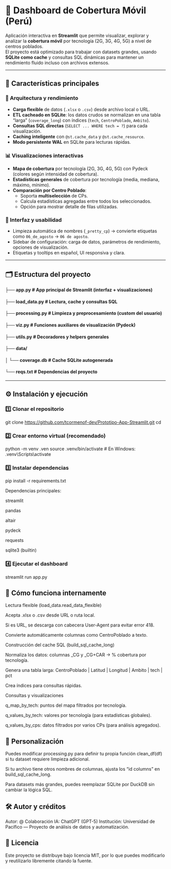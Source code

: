 # 📡 Dashboard de Cobertura Móvil (Perú)

Aplicación interactiva en **Streamlit** que permite visualizar, explorar y analizar la **cobertura móvil** por tecnología (2G, 3G, 4G, 5G) a nivel de centros poblados.  
El proyecto está optimizado para trabajar con datasets grandes, usando **SQLite como cache** y consultas SQL dinámicas para mantener un rendimiento fluido incluso con archivos extensos.

---

## 🚀 Características principales

### 🧱 Arquitectura y rendimiento
- **Carga flexible** de datos (`.xlsx` o `.csv`) desde archivo local o URL.
- **ETL cacheado en SQLite**: los datos crudos se normalizan en una tabla “larga” (`coverage_long`) con índices (`tech`, `CentroPoblado`, `Ambito`).
- **Consultas SQL directas** (`SELECT ... WHERE tech = ?`) para cada visualización.
- **Caching inteligente** con `@st.cache_data` y `@st.cache_resource`.
- **Modo persistente WAL** en SQLite para lecturas rápidas.

### 📊 Visualizaciones interactivas
- **Mapa de cobertura** por tecnología (2G, 3G, 4G, 5G) con Pydeck (colores según intensidad de cobertura).
- **Estadísticas generales** de cobertura por tecnología (media, mediana, máximo, mínimo).
- **Comparación por Centro Poblado**:
  - Soporta **multiselección** de CPs.
  - Calcula estadísticas agregadas entre todos los seleccionados.
  - Opción para mostrar detalle de filas utilizadas.

### 💅 Interfaz y usabilidad
- Limpieza automática de nombres (`_pretty_cp`) → convierte etiquetas como `06_de_agosto` → `06 de agosto`.
- Sidebar de configuración: carga de datos, parámetros de rendimiento, opciones de visualización.
- Etiquetas y tooltips en español, UI responsiva y clara.

---

## 🗂️ Estructura del proyecto

#### ├── app.py # App principal de Streamlit (interfaz + visualizaciones)
#### ├── load_data.py # Lectura, cache y consultas SQL
#### ├── processing.py # Limpieza y preprocesamiento (custom del usuario)
#### ├── viz.py # Funciones auxiliares de visualización (Pydeck)
#### ├── utils.py # Decoradores y helpers generales
#### ├── data/
#### │ └── coverage.db # Cache SQLite autogenerada
#### └── reqs.txt # Dependencias del proyecto

---

## ⚙️ Instalación y ejecución
### 1️⃣ Clonar el repositorio
git clone https://github.com/tcormenof-dev/Prototipo-App-Streamlit.git
cd <tu-repo>
### 2️⃣ Crear entorno virtual (recomendado)
python -m venv .ven
source .venv/bin/activate  # En Windows: .venv\Scripts\activate
### 3️⃣ Instalar dependencias
pip install -r requirements.txt

Dependencias principales:

streamlit

pandas

altair

pydeck

requests

sqlite3 (builtin)

### 4️⃣ Ejecutar el dashboard
streamlit run app.py

## 🧠 Cómo funciona internamente

Lectura flexible (load_data.read_data_flexible)

Acepta .xlsx o .csv desde URL o ruta local.

Si es URL, se descarga con cabecera User-Agent para evitar error 418.

Convierte automáticamente columnas como CentroPoblado a texto.

Construcción del cache SQL (build_sql_cache_long)

Normaliza los datos: columnas _CG y _CG+CAR → % cobertura por tecnología.

Genera una tabla larga:
CentroPoblado | Latitud | Longitud | Ambito | tech | pct

Crea índices para consultas rápidas.

Consultas y visualizaciones

q_map_by_tech: puntos del mapa filtrados por tecnología.

q_values_by_tech: valores por tecnología (para estadísticas globales).

q_values_by_cps: datos filtrados por varios CPs (para análisis agregados).

## 🧩 Personalización

Puedes modificar processing.py para definir tu propia función clean_df(df) si tu dataset requiere limpieza adicional.

Si tu archivo tiene otros nombres de columnas, ajusta los “id columns” en build_sql_cache_long.

Para datasets más grandes, puedes reemplazar SQLite por DuckDB sin cambiar la lógica SQL.

## 🛠️ Autor y créditos

Autor: @<tcormenof-dev>
Colaboración IA: ChatGPT (GPT-5)
Institución: Universidad de Pacífico — Proyecto de análisis de datos y automatización.

## 📜 Licencia

Este proyecto se distribuye bajo licencia MIT, por lo que puedes modificarlo y reutilizarlo libremente citando la fuente.
